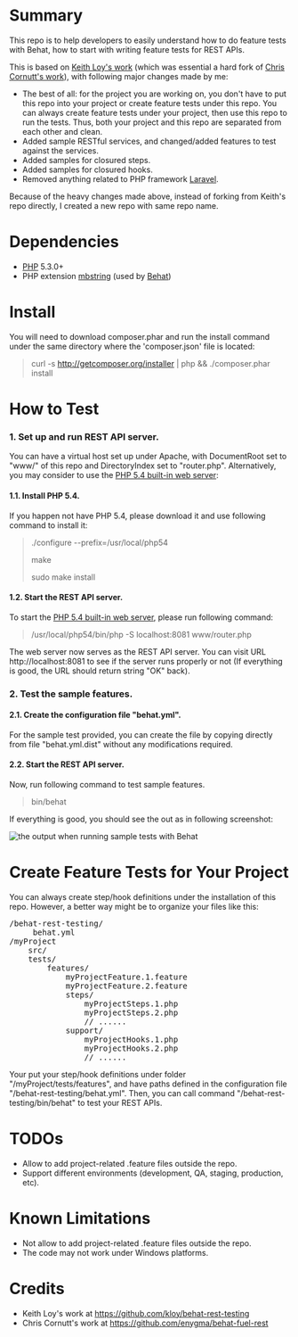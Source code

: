 # Summary

This repo is to help developers to easily understand how to do feature tests with Behat, how to start with writing
feature tests for REST APIs.

This is based on [Keith Loy's work](https://github.com/kloy/behat-rest-testing) (which was essential a hard fork of 
[Chris Cornutt's work](https://github.com/enygma/behat-fuel-rest)), with following major changes made by me:

* The best of all: for the project you are working on, you don't have to put this repo into your project or create
feature tests under this repo. You can always create feature tests under your project, then use this repo to run
the tests. Thus, both your project and this repo are separated from each other and clean.
* Added sample RESTful services, and changed/added features to test against the services.
* Added samples for closured steps.
* Added samples for closured hooks.
* Removed anything related to PHP framework [Laravel](http://laravel.com/).

Because of the heavy changes made above, instead of forking from Keith's repo directly, I created a new repo with same
repo name.

# Dependencies

* [PHP](http://www.php.net) 5.3.0+
* PHP extension [mbstring](http://www.php.net/mbstring) (used by [Behat](http://www.behat.org))

# Install

You will need to download composer.phar and run the install command under the same directory where the 'composer.json'
file is located:

> curl -s http://getcomposer.org/installer | php && ./composer.phar install

# How to Test

### 1. Set up and run REST API server.

You can have a virtual host set up under Apache, with DocumentRoot set to "www/" of this repo and DirectoryIndex set
to "router.php". Alternatively, you may consider to use the 
[PHP 5.4 built-in web server](http://php.net/manual/en/features.commandline.webserver.php):

#### 1.1. Install PHP 5.4.

If you happen not have PHP 5.4, please download it and use following command to install it:

> ./configure --prefix=/usr/local/php54
> 
> make
> 
> sudo make install

#### 1.2. Start the REST API server.

To start the [PHP 5.4 built-in web server](http://php.net/manual/en/features.commandline.webserver.php), please
run following command:

> /usr/local/php54/bin/php -S localhost:8081 www/router.php

The web server now serves as the REST API server. You can visit URL http://localhost:8081 to see if the server runs
properly or not (If everything is good, the URL should return string "OK" back).

### 2. Test the sample features.

#### 2.1. Create the configuration file "behat.yml".

For the sample test provided, you can create the file by copying directly from file "behat.yml.dist" without any
modifications required.

#### 2.2. Start the REST API server.

Now, run following command to test sample features.

> bin/behat

If everything is good, you should see the out as in following screenshot:

![the output when running sample tests with Behat](/deminy/behat-rest-testing/blob/master/screenshot.png?raw=true "")

# Create Feature Tests for Your Project

You can always create step/hook definitions under the installation of this repo. However, a better way might be to
organize your files like this:

<pre>
/behat-rest-testing/
     behat.yml
/myProject
    src/
    tests/
        features/
        	myProjectFeature.1.feature
        	myProjectFeature.2.feature
            steps/
                myProjectSteps.1.php
                myProjectSteps.2.php
                // ......
            support/
                myProjectHooks.1.php    
                myProjectHooks.2.php
                // ......
</pre>

Your put your step/hook definitions under folder "/myProject/tests/features", and have paths defined in the
configuration file "/behat-rest-testing/behat.yml". Then, you can call command "/behat-rest-testing/bin/behat" to test
your REST APIs.

# TODOs

* Allow to add project-related .feature files outside the repo.
* Support different environments (development, QA, staging, production, etc).

# Known Limitations

* Not allow to add project-related .feature files outside the repo.
* The code may not work under Windows platforms.

# Credits

* Keith Loy's work at <https://github.com/kloy/behat-rest-testing>
* Chris Cornutt's work at <https://github.com/enygma/behat-fuel-rest>
